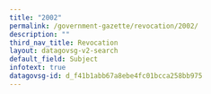 ```yaml
---
title: "2002"
permalink: /government-gazette/revocation/2002/
description: ""
third_nav_title: Revocation
layout: datagovsg-v2-search
default_field: Subject
infotext: true
datagovsg-id: d_f41b1abb67a8ebe4fc01bcca258bb975
---
```

